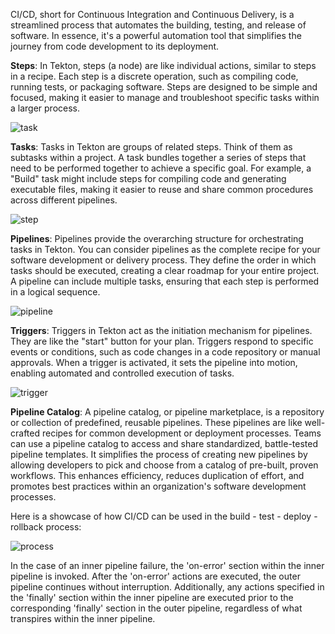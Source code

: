 CI/CD, short for Continuous Integration and Continuous Delivery, is a streamlined process that automates the building, testing, and release of software. In essence, it's a powerful automation tool that simplifies the journey from code development to its deployment.

**Steps**: In Tekton, steps (a node) are like individual actions, similar to steps in a recipe. Each step is a discrete operation, such as compiling code, running tests, or packaging software. Steps are designed to be simple and focused, making it easier to manage and troubleshoot specific tasks within a larger process.

![task](https://github.com/JamesGosnell42/RPITekton/assets/16072242/92866453-9c92-4cf3-948f-7043ae3ba907)

**Tasks**: Tasks in Tekton are groups of related steps. Think of them as subtasks within a project. A task bundles together a series of steps that need to be performed together to achieve a specific goal. For example, a "Build" task might include steps for compiling code and generating executable files, making it easier to reuse and share common procedures across different pipelines.

![step](https://github.com/JamesGosnell42/RPITekton/assets/16072242/09e3263f-038b-47ad-862d-a19e5967eed8)

**Pipelines**: Pipelines provide the overarching structure for orchestrating tasks in Tekton. You can consider pipelines as the complete recipe for your software development or delivery process. They define the order in which tasks should be executed, creating a clear roadmap for your entire project. A pipeline can include multiple tasks, ensuring that each step is performed in a logical sequence.

![pipeline](https://github.com/JamesGosnell42/RPITekton/assets/16072242/3d5dafca-eca1-4d1e-a822-43e972e48ba0)

**Triggers**: Triggers in Tekton act as the initiation mechanism for pipelines. They are like the "start" button for your plan. Triggers respond to specific events or conditions, such as code changes in a code repository or manual approvals. When a trigger is activated, it sets the pipeline into motion, enabling automated and controlled execution of tasks.

![trigger](https://github.com/JamesGosnell42/RPITekton/assets/16072242/82e4d93b-d03f-46c7-b3a2-229caba32e12)

**Pipeline Catalog**: A pipeline catalog, or pipeline marketplace, is a repository or collection of predefined, reusable pipelines. These pipelines are like well-crafted recipes for common development or deployment processes. Teams can use a pipeline catalog to access and share standardized, battle-tested pipeline templates. It simplifies the process of creating new pipelines by allowing developers to pick and choose from a catalog of pre-built, proven workflows. This enhances efficiency, reduces duplication of effort, and promotes best practices within an organization's software development processes.

Here is a showcase of how CI/CD can be used in the build - test - deploy - rollback process:

![process](https://github.com/JamesGosnell42/RPITekton/assets/16072242/c935f110-8f84-44e4-9c87-81b390d380a7)

In the case of an inner pipeline failure, the 'on-error' section within the inner pipeline is invoked. After the 'on-error' actions are executed, the outer pipeline continues without interruption. Additionally, any actions specified in the 'finally' section within the inner pipeline are executed prior to the corresponding 'finally' section in the outer pipeline, regardless of what transpires within the inner pipeline.

